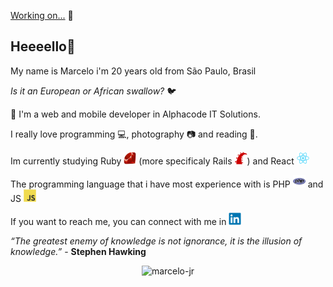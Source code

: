 <u>Working on...</u> 🚧

<h2><b>Heeeello</b>👋</h2>

My name is Marcelo i'm 20 years old from São Paulo, Brasil

<i>Is it an European or African swallow?</i> 🐦

🔨 I'm a web and mobile developer in Alphacode IT Solutions.

I really love programming 💻, photography 📷 and reading 📖.

Im currently studying Ruby <a href="https://www.ruby-lang.org" target="_blank"> <img src="https://github.com/devicons/devicon/blob/master/icons/ruby/ruby-original.svg" width="20px" height="20px"></a> (more specificaly Rails <a href="https://rubyonrails.org/" target="_blank"> <img src="https://github.com/devicons/devicon/blob/master/icons/rails/rails-plain.svg" width="20px" height="20px"></a>) and React <a href="https://react.dev/" target="_blank"> <img src="https://github.com/devicons/devicon/blob/master/icons/react/react-original.svg" width="20px" height="20px"></a>

The programming language that i have most experience with is PHP <a href="https://www.php.net/" target="_blank"> <img src="https://github.com/devicons/devicon/blob/master/icons/php/php-original.svg" width="20px" height="20px"></a> and JS <a href="https://developer.mozilla.org/docs/Web/JavaScript" target="_blank"> <img src="https://github.com/devicons/devicon/blob/master/icons/javascript/javascript-original.svg" width="20px" height="20px"></a>


If you want to reach me, you can connect with me in <a href = "https://www.linkedin.com/in/marcelo-junior/" target="_blank"> <img src="https://github.com/devicons/devicon/blob/master/icons/linkedin/linkedin-original.svg" width="20px" height="20px"></a>

<i> “The greatest enemy of knowledge is not ignorance, it is the illusion of knowledge.”</i> - <b>Stephen Hawking</b>


<p align="center"> <img src="https://github-readme-stats.vercel.app/api?username=marcelo-jr&show_icons=true&theme=great-gatsby" alt="marcelo-jr" />
